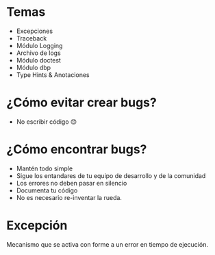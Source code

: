 # Temas 

* Excepciones
* Traceback
* Módulo Logging
* Archivo de logs
* Módulo doctest
* Módulo dbp
* Type Hints & Anotaciones

# ¿Cómo evitar crear bugs?

* No escribir código 😊

# ¿Cómo encontrar bugs?

* Mantén todo simple
* Sigue los entandares de tu equipo de desarrollo y de la comunidad
* Los errores no deben pasar en silencio
* Documenta tu código
* No es necesario re-inventar la rueda.

# Excepción
Mecanismo que se activa con forme a un error en tiempo de ejecución.


